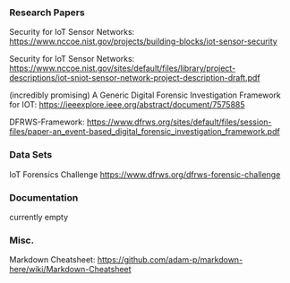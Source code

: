 ### Research Papers

Security for IoT Sensor Networks:
https://www.nccoe.nist.gov/projects/building-blocks/iot-sensor-security

Security for IoT Sensor Networks:
https://www.nccoe.nist.gov/sites/default/files/library/project-descriptions/iot-sniot-sensor-network-project-description-draft.pdf

(incredibly promising) A Generic Digital Forensic Investigation Framework for IOT: https://ieeexplore.ieee.org/abstract/document/7575885

DFRWS-Framework: https://www.dfrws.org/sites/default/files/session-files/paper-an_event-based_digital_forensic_investigation_framework.pdf

### Data Sets

IoT Forensics Challenge
https://www.dfrws.org/dfrws-forensic-challenge

### Documentation
currently empty

### Misc. 

Markdown Cheatsheet: https://github.com/adam-p/markdown-here/wiki/Markdown-Cheatsheet

